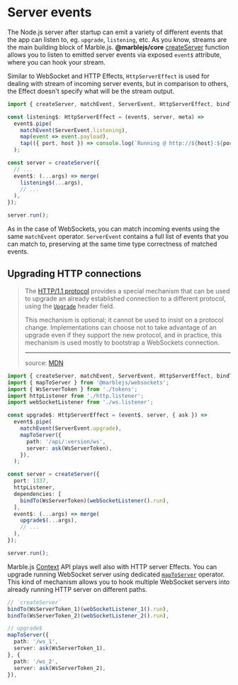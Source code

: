 # Server events

The Node.js server after startup can emit a variety of different events that the app can listen to, eg. `upgrade`, `listening`, etc. As you know, streams are the main building block of Marble.js. **@marblejs/core** [createServer](../api-reference/core/createserver.md) function allows you to listen to emitted server events via exposed `event$` attribute, where you can hook your stream.

Similar to WebSocket and HTTP Effects, `HttpServerEffect` is used for dealing with stream of incoming server events, but in comparison to others, the Effect doesn't specify what will be the stream output.

```typescript
import { createServer, matchEvent, ServerEvent, HttpServerEffect, bindTo } from '@marblejs/core';

const listening$: HttpServerEffect = (event$, server, meta) =>
  event$.pipe(
    matchEvent(ServerEvent.listening),
    map(event => event.payload),
    tap(({ port, host }) => console.log(`Running @ http://${host}:${port}/`)),
  );

const server = createServer({
  // ...
  event$: (...args) => merge(
    listening$(...args),
    // ...
  ),
});

server.run();
```

As in the case of WebSockets, you can match incoming events using the same `matchEvent` operator.  `ServerEvent`  contains a full list of events that you can match to, preserving at the same time type correctness of matched events.

## Upgrading HTTP connections

> The [HTTP/1.1 protocol](https://developer.mozilla.org/en-US/docs/Web/HTTP) provides a special mechanism that can be used to upgrade an already established connection to a different protocol, using the [`Upgrade`](https://developer.mozilla.org/en-US/docs/Web/HTTP/Headers/Upgrade) header field.
>
> This mechanism is optional; it cannot be used to insist on a protocol change. Implementations can choose not to take advantage of an upgrade even if they support the new protocol, and in practice, this mechanism is used mostly to bootstrap a WebSockets connection.
>
> ---  
> source: [MDN](https://developer.mozilla.org/en-US/docs/Web/HTTP/Protocol_upgrade_mechanism)

```typescript
import { createServer, matchEvent, ServerEvent, HttpServerEffect, bindTo } from '@marblejs/core';
import { mapToServer } from '@marblejs/websockets';
import { WsServerToken } from './tokens';
import httpListener from './http.listener';
import webSocketListener from './ws.listener';

const upgrade$: HttpServerEffect = (event$, server, { ask }) =>
  event$.pipe(
    matchEvent(ServerEvent.upgrade),
    mapToServer({
      path: '/api/:version/ws',
      server: ask(WsServerToken),
    }),
  );

const server = createServer({
  port: 1337,
  httpListener,
  dependencies: [
    bindTo(WsServerToken)(webSocketListener().run),
  ],
  event$: (...args) => merge(
    upgrade$(...args),
    // ...
  ),
});

server.run();
```

Marble.js [Context](context.md) API plays well also with HTTP server Effects. You can upgrade running WebSocket server using dedicated [`mapToServer`](../api-reference/websockets/operator-maptoserver.md) operator. This kind of mechanism allows you to hook multiple WebSocket servers into already running HTTP server on different paths.

```typescript
// `createServer`
bindTo(WsServerToken_1)(webSocketListener_1().run),
bindTo(WsServerToken_2)(webSocketListener_2().run),

// upgrade$
mapToServer({
  path: '/ws_1',
  server: ask(WsServerToken_1),
}, {
  path: '/ws_2',
  server: ask(WsServerToken_2),
}),
```

